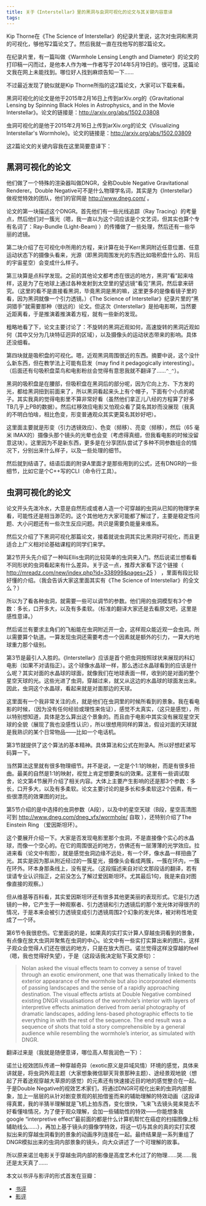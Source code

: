 ```yaml
--- 
title: 关于《Interstellar》里的黑洞与虫洞可视化的论文与其关键内容意译
tags: 
---
```


Kip Thorne在《The Science of Interstellar》的纪录片里说，这次对虫洞和黑洞的可视化，够他写2篇论文了。然后我就一直在找他写的那2篇论文。

在纪录片里，有一篇叫做《Warmhole Lensing Length and Diameter》的论文的打印稿一闪而过，是他本人作为唯一作者写于2014年5月19日的。很可惜，这篇论文我在网上未能找到。哪位好人找到麻烦告知一下……

不过最近发现了貌似就是Kip Thorne所指的这2篇论文，大家可以下载来看。

黑洞可视化的论文是他于2015年2月16日上传到arXiv.org的《Gravitational Lensing by Spinning Black Holes in Astrophysics, and in the Movie Interstellar》。论文的链接是：http://arxiv.org/abs/1502.03808

虫洞可视化的是他于2015年2月16日上传到arXiv.org的论文《Visualizing Interstellar's Wormhole》。论文的链接是：http://arxiv.org/abs/1502.03809 

这2篇论文的关键内容我在这里简要意译下：

黑洞可视化的论文
------------------

他们做了一个特殊的渲染器叫做DNGR，全称Double Negative Gravitational Renderer。Double Negative可不是什么物理学名词，其实是为《Interstellar》做视觉特效的团队，他们的官网是 http://www.dneg.com/ 。

论文的第一块描述这个DNGR。首先他们有一些光线追踪（Ray Tracing）的考量点，然后他们对一簇光（嗯，我一直以为这个词应该是个文艺词，但其实也算个专有名词了：Ray-Bundle (Light-Beam) ）的传播做了一些处理，然后还有一些华丽的滤镜。

第二块介绍了在可视化中所用的方程，来计算在处于Kerr黑洞附近任意位置、任意运动状态下的摄像头看来，光源（即黑洞周围发光的东西比如吸积盘什么的、背后的宇宙星空）会变成什么样子。

第三块算是点科学发现。之前的其他论文都考虑在很远的地方，黑洞“看”起来啥样，这是为了在地球上通过各种发射到太空里的望远镜“看见”黑洞，然后拿来研究。（这里的看不是直接看黑洞，毕竟黑洞是黑的嘛，这里更多的是像看镜子里的看，因为黑洞就像一个引力透镜。）《The Science of Interstellar》纪录片里的“黑洞猎手”就需要那种（很远的）论文。但这次《Interstellar》是拍电影啊，当然要近距离看，于是推演着推演着方程，就有一些新的发现。

粗略地看了下，论文主要讨论了：不旋转的黑洞近观如何，高速旋转的黑洞近观如何（其中又分为几块特征迥异的区域），以及摄像头的运动状态带来的影响。具体还没细看。

第四块就是吸积盘的可视化。嗯，近观黑洞周围很近的东西。摘要中说，这个没什么新东西，但在教学法上可能有启发（may find it pedagogically interesting）。（后面还有句吸积盘菜鸟和电影粉丝会觉得有意思我就不翻译了……`^_^`）。

黑洞的吸积盘是在腰部，但吸积盘在黑洞后的部分呢，因为它向上方、下方发的光，都给黑洞扭到前面来了，所以黑洞看起来头上有个帽子，下面有个小点的裙子。其实我真的觉得电影里不算非常好看（虽然他们拿正儿八经的方程算了好多TB几乎上PB的数据）。然后红移效应电影又怕观众看了莫名其妙而没展现（我真的不明白怕啥，相比色变，形变普通观众其实更莫名其妙好吧）。

这里面主要就是形变（引力透镜效应）、色变（频移）、亮变（频移），然后（65 毫米 IMAX的）摄像头那个镜头的光晕也会变（考虑得真细，但我看电影的时候没留意这块）。这里因为不是新东西，更多是在分享团队尝试了多种不同参数组合的情况下，分别出来什么样子，以及一些处理的细节。

然后就到结语了。结语后面的附录A里面才是那些用到的公式，还有DNGR的一些细节，比如它是个C++写的CLI（命令行工具）。

虫洞可视化的论文
-----------------

论文开头先泼冷水，大意是自然形成或者人造一个可穿越的虫洞从已知的物理学来看，可能性还是相当渺茫的。这个其他地方大家可能都了解过了，主要是稳定性问题、大小问题还有一些次生反应问题。共识是需要负能量来维系。

然后又介绍了下黑洞可视化那篇论文，接着就说虫洞其实比黑洞好可视化，而且更适合上广义相对论基础课程的同学们来学。

第2节开头先介绍了一种叫Ellis虫洞的比较简单的虫洞来入门。然后说诺兰想看看不同形状的虫洞看起来有什么差异。关于这一点，推荐大家看下这个链接（ http://mreadz.com/new/index.php?id=338999&pages=25 ） ，里面有段比较好懂的介绍。（我会告诉大家这里面其实有《The Science of Interstellar》的全文么？）

所以为了看各种虫洞，就需要一些可以调节的参数。他们用的虫洞模型有3个参数：多长，口开多大，以及有多柔软。（标准的翻译大家还是去看原文吧，这里是感性意译。）

然后诺兰有要求主角们的飞船能在虫洞附近开一会，这样观众能近观一会虫洞。所以需要算个轨道。一算发现虫洞还需要考虑一个因素就是额外的引力，一算大约地球重力那个级别。

第3节是最引人入胜的。《Interstellar》应该是首个把虫洞按照球状来展现的科幻电影（如果不对请指正）。这个球像水晶球一样，那么透过水晶球看到的应该是什么呢？其实对面的水晶球的球面，就像我们在地球表面一样，收到的是对面的整个星空天球的光。这些光进了虫洞，穿越过来，就又从这边的水晶球的球面发出来。因此，虫洞这个水晶球，看起来就是对面那边的天球。

这里面有一个我非常关注的点，就是他们在虫洞里的时候所看到的景象。我在看电影的时候，（因为没有任何经验或理性来佐证），感觉不太真实，（这只是感觉），所以特别想知道，具体是怎么算出这个景象的。而且由于电影中其实没有展现星空天球的全貌（展现了我也没感性认识），所以很想用同样的算法，假设对面的天球就是我熟识的某个日常物品——比如一个电话机。

第3节就提供了这个算法的基本精神。具体算法和公式在附录A。所以好想赶紧写码算一下。

当然算法这里就有很多物理细节。并不是说，一定是个1:1的映射，而是有很多扭曲。最美的自然是1:1的映射，视觉上肯定想要类似的效果。这里有一些调试取舍，论文第4节展开介绍了相关内容。大体上主要产生影响的还是那3个参数：多长，口开多大，以及有多柔软。论文主要讨论的是多长和多柔软这2个因素，有一些很漂亮的效果图的对比。

第5节介绍的是中选择的虫洞参数（A段），以及中的星空天球（B段，星空高清图可到  http://www.dneg.com/dneg_vfx/wormhole/ 自取 ），还特别介绍了The Einstein Ring （爱因斯坦环）。

这个要展开介绍一下。大家是否发现电影里那个虫洞，不是直接像个实心的水晶球，而像一个空心的。在它的周围很近的地方，仿佛还有一层薄薄的光学效应。拉进来看（论文中有图），就是感觉虫洞边缘不远处，有一个环，像水晶一样扭曲了光。其实是因为那从附近经过的一簇星光，摄像头会看成两簇，一簇在环内，一簇在环外。环本身那条线上，没有星光。（这段描述来自对论文那段话的翻译，若有误请专业认识指正，之前没怎么了解过爱因斯坦环。尤其最后1句，我是来自对图像直接的观察。）

但从维基等百科看，其实爱因斯坦环还有很多其他更美丽的表现形式。它是引力透镜的一种，它产生于一种观察者、引力透镜和引力透镜后的那个发光体对得很齐的情况，于是本来会被引力透镜变成引力透镜周围2个幻象的发光体，被对称性地变成了一个环。


第6节令我很悲伤。它里面说的是，如果真的实打实计算人穿越虫洞看到的景象，有点像在放大虫洞并聚焦在虫洞的中心。论文中有一些实打实算出来的图片。这样子观众会觉得人们还在很远的地方，只是在放大而已。诺兰觉得这样没穿越的feel（嗯，我也觉得好失望），于是（这段话我决定贴下英文原句）：

> Nolan asked the visual effects team to convey a sense of travel through an exotic environment, one that was thematically linked to the exterior appearance of the wormhole but also incorporated elements of passing landscapes and the sense of a rapidly approaching destination. The visual effects artists at Double Negative combined existing DNGR visualisations of the wormhole’s interior with layers of interpretive effects animation derived from aerial photography of dramatic landscapes, adding lens-based photographic effects to tie everything in with the rest of the sequence. The end result was a sequence of shots that told a story comprehensible by a general audience while resembling the wormhole’s interior, as simulated with DNGR.

翻译过来是（我就是随便意译，哪位高人帮我润色一下）：

诺兰让视效团队传递一种穿越奇异（exotic原义是异域风情）环境的感觉，具体来讲就是，将虫洞外观主题（大家想象微信聊天背景那种主题）、途经景观地貌（想起了开着途观穿越大草原的感觉）的元素还有快速接近目的地的感觉整合在一起。于是Double Negative的视效艺术家们，将通过DNGR可视化出来的虫洞内部景象，加上一层层的从针对剧变景观的航拍借鉴而来的辅助理解的特效动画（这段译得真累，我的半猜半理解就是飞机上拍东西，变化很快，飞来飞去镜头晃来晃去不好看懂啥情况，为了便于观众理解，会加一些辅助性的特效——你能想象我google “interpretive effect”最前面的都是什么计算机帮忙在癌症的扫描图像上标辅助线么……），再加上基于镜头的摄像学特效，将这一切与其余的真的实打实模拟出来的穿越虫洞看到的景象的动画序列连接在一起。最终结果是一系列重组了DNGR模拟出来的虫洞内部景象的镜头，向大众讲述了一个可理解的故事。

所以原来诺兰电影关于穿越虫洞内部的影像是高度艺术化过了的物理……哭……我还是太天真了……

本文以书评与影评的形式首发在豆瓣：

* [书评](http://book.douban.com/review/7397525/)
* [影评](http://movie.douban.com/review/7398149/)

